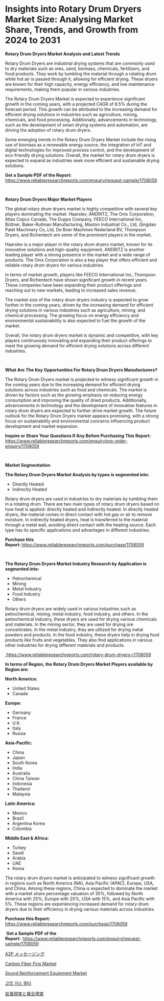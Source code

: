 <p><h1>Insights into Rotary Drum Dryers Market Size: Analysing Market Share, Trends, and Growth from 2024 to 2031</h1></p><p><strong>Rotary Drum Dryers Market Analysis and Latest Trends</strong></p>
<p><p>Rotary Drum Dryers are industrial drying systems that are commonly used to dry materials such as ores, sand, biomass, chemicals, fertilizers, and food products. They work by tumbling the material through a rotating drum while hot air is passed through it, allowing for efficient drying. These dryers are known for their high capacity, energy efficiency, and low maintenance requirements, making them popular in various industries.</p><p>The Rotary Drum Dryers Market is expected to experience significant growth in the coming years, with a projected CAGR of 8.5% during the forecast period. This growth can be attributed to the increasing demand for efficient drying solutions in industries such as agriculture, mining, chemicals, and food processing. Additionally, advancements in technology, such as the development of smart drying systems and automation, are driving the adoption of rotary drum dryers.</p><p>Some emerging trends in the Rotary Drum Dryers Market include the rising use of biomass as a renewable energy source, the integration of IoT and digital technologies for improved process control, and the development of eco-friendly drying solutions. Overall, the market for rotary drum dryers is expected to expand as industries seek more efficient and sustainable drying solutions.</p></p>
<p><strong>Get a Sample PDF of the Report:&nbsp;</strong> <a href="https://www.reliableresearchreports.com/enquiry/request-sample/1708059">https://www.reliableresearchreports.com/enquiry/request-sample/1708059</a></p>
<p>&nbsp;</p>
<p><strong>Rotary Drum Dryers Major Market Players</strong></p>
<p><p>The global rotary drum dryers market is highly competitive with several key players dominating the market. Haarslev, ANDRITZ, The Onix Corporation, Atlas Copco Canada, The Dupps Company, FEECO International Inc, Büttner, Baker-Rullman Manufacturing, Maxton Industrial Co., Ltd, Qingdao Palet Machinery Co,.Ltd, De Boer Machines Nederland BV, Thompson Dryers, and Richentech are some of the prominent players in the market.</p><p>Haarslev is a major player in the rotary drum dryers market, known for its innovative solutions and high-quality equipment. ANDRITZ is another leading player with a strong presence in the market and a wide range of products. The Onix Corporation is also a key player that offers efficient and reliable rotary drum dryers for various industries.</p><p>In terms of market growth, players like FEECO International Inc, Thompson Dryers, and Richentech have shown significant growth in recent years. These companies have been expanding their product offerings and reaching out to new markets, leading to increased sales revenue.</p><p>The market size of the rotary drum dryers industry is expected to grow further in the coming years, driven by the increasing demand for efficient drying solutions in various industries such as agriculture, mining, and chemical processing. The growing focus on energy efficiency and environmental sustainability is also expected to fuel the growth of the market.</p><p>Overall, the rotary drum dryers market is dynamic and competitive, with key players continuously innovating and expanding their product offerings to meet the growing demand for efficient drying solutions across different industries.</p></p>
<p>&nbsp;</p>
<p><strong>What Are The Key Opportunities For Rotary Drum Dryers Manufacturers?</strong></p>
<p><p>The Rotary Drum Dryers market is projected to witness significant growth in the coming years due to the increasing demand for efficient drying solutions across industries such as food and chemicals. The market is driven by factors such as the growing emphasis on reducing energy consumption and improving the quality of dried products. Additionally, advancements in technology and the development of innovative features in rotary drum dryers are expected to further drive market growth. The future outlook for the Rotary Drum Dryers market appears promising, with a strong focus on sustainability and environmental concerns influencing product development and market expansion.</p></p>
<p><strong>Inquire or Share Your Questions If Any Before Purchasing This Report:</strong> <a href="https://www.reliableresearchreports.com/enquiry/pre-order-enquiry/1708059">https://www.reliableresearchreports.com/enquiry/pre-order-enquiry/1708059</a></p>
<p>&nbsp;</p>
<p><strong>Market Segmentation</strong></p>
<p><strong>The Rotary Drum Dryers Market Analysis by types is segmented into:</strong></p>
<p><ul><li>Directly Heated</li><li>Indirectly Heated</li></ul></p>
<p><p>Rotary drum dryers are used in industries to dry materials by tumbling them in a rotating drum. There are two main types of rotary drum dryers based on how heat is applied: directly heated and indirectly heated. In directly heated dryers, the material comes in direct contact with hot gas or air to remove moisture. In indirectly heated dryers, heat is transferred to the material through a metal wall, avoiding direct contact with the heating source. Each type has its specific applications and advantages in different industries.</p></p>
<p><strong>Purchase this Report:&nbsp;</strong><a href="https://www.reliableresearchreports.com/purchase/1708059">https://www.reliableresearchreports.com/purchase/1708059</a></p>
<p>&nbsp;</p>
<p><strong>The Rotary Drum Dryers Market Industry Research by Application is segmented into:</strong></p>
<p><ul><li>Petrochemical</li><li>Mining</li><li>Metal Industry</li><li>Food Industry</li><li>Others</li></ul></p>
<p><p>Rotary drum dryers are widely used in various industries such as petrochemical, mining, metal industry, food industry, and others. In the petrochemical industry, these dryers are used for drying various chemicals and materials. In the mining sector, they are used for drying ore concentrates. In the metal industry, they are utilized for drying metal powders and products. In the food industry, these dryers help in drying food products like fruits and vegetables. They also find applications in various other industries for drying different materials and products.</p></p>
<p><a href="https://www.reliableresearchreports.com/rotary-drum-dryers-r1708059">&nbsp;https://www.reliableresearchreports.com/rotary-drum-dryers-r1708059</a></p>
<p><strong>In terms of Region, the Rotary Drum Dryers Market Players available by Region are:</strong></p>
<p>
    <p> <strong> North America: </strong>
        <ul>
            <li>United States</li>
            <li>Canada</li>
        </ul>
        </p> 
    <p> <strong> Europe: </strong>
        <ul>
            <li>Germany</li>
            <li>France</li>
            <li>U.K.</li>
            <li>Italy</li>
            <li>Russia</li>
        </ul>
        </p> 
    <p> <strong> Asia-Pacific: </strong>
        <ul>
            <li>China</li>
            <li>Japan</li>
            <li>South Korea</li>
            <li>India</li>
            <li>Australia</li>
            <li>China Taiwan</li>
            <li>Indonesia</li>
            <li>Thailand</li>
            <li>Malaysia</li>
        </ul>
        </p> 
    <p> <strong> Latin America: </strong>
        <ul>
            <li>Mexico</li>
            <li>Brazil</li>
            <li>Argentina Korea</li>
            <li>Colombia</li>
        </ul>
        </p> 
    <p> <strong> Middle East & Africa: </strong>
        <ul>
            <li>Turkey</li>
            <li>Saudi</li>
            <li>Arabia</li>
            <li>UAE</li>
            <li>Korea</li>
        </ul>
    </p>
    </p>
<p><p>The rotary drum dryers market is anticipated to witness significant growth in regions such as North America (NA), Asia Pacific (APAC), Europe, USA, and China. Among these regions, China is expected to dominate the market with a market share percentage valuation of 35%, followed by North America with 25%, Europe with 20%, USA with 15%, and Asia Pacific with 5%. These regions are experiencing increased demand for rotary drum dryers due to their efficiency in drying various materials across industries.</p></p>
<p><strong>Purchase this Report: </strong><a href="https://www.reliableresearchreports.com/purchase/1708059">https://www.reliableresearchreports.com/purchase/1708059</a></p>
<p>&nbsp;<strong>Get a Sample PDF of the Report:&nbsp;&nbsp;</strong><a href="https://www.reliableresearchreports.com/enquiry/request-sample/1708059">https://www.reliableresearchreports.com/enquiry/request-sample/1708059</a></p>
<p><strong></strong></p>
<p><p><a href="https://github.com/zekaoe592392/Market-Research-Report-List-1/blob/main/257274935146.md">A2P メッセージング</a></p><p><a href="https://www.linkedin.com/pulse/carbon-fiber-fins-market-insight-trends-growth-forecasted-qedtc?trackingId=GnwIlJQqac3tX0Ro%2F3bSWA%3D%3D">Carbon Fiber Fins Market</a></p><p><a href="https://github.com/timeliteaut/Market-Research-Report-List-2/blob/main/sound-reinforcement-equipment-market.md">Sound Reinforcement Equipment Market</a></p><p><a href="https://github.com/iansanftyord09878/Market-Research-Report-List-1/blob/main/638193832301.md">고압 가스 필터</a></p><p><a href="https://github.com/cnnriuez22368/Market-Research-Report-List-1/blob/main/260561135147.md">拡張現実と複合現実</a></p></p>
